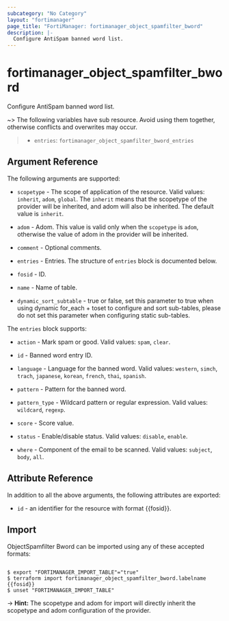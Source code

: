 ```yaml
---
subcategory: "No Category"
layout: "fortimanager"
page_title: "FortiManager: fortimanager_object_spamfilter_bword"
description: |-
  Configure AntiSpam banned word list.
---
```


# fortimanager_object_spamfilter_bword
Configure AntiSpam banned word list.

~> The following variables have sub resource. Avoid using them together, otherwise conflicts and overwrites may occur.
>- `entries`: `fortimanager_object_spamfilter_bword_entries`



## Argument Reference


The following arguments are supported:

* `scopetype` - The scope of application of the resource. Valid values: `inherit`, `adom`, `global`. The `inherit` means that the scopetype of the provider will be inherited, and adom will also be inherited. The default value is `inherit`.
* `adom` - Adom. This value is valid only when the `scopetype` is `adom`, otherwise the value of adom in the provider will be inherited.

* `comment` - Optional comments.
* `entries` - Entries. The structure of `entries` block is documented below.
* `fosid` - ID.
* `name` - Name of table.
* `dynamic_sort_subtable` - true or false, set this parameter to true when using dynamic for_each + toset to configure and sort sub-tables, please do not set this parameter when configuring static sub-tables.

The `entries` block supports:

* `action` - Mark spam or good. Valid values: `spam`, `clear`.

* `id` - Banned word entry ID.
* `language` - Language for the banned word. Valid values: `western`, `simch`, `trach`, `japanese`, `korean`, `french`, `thai`, `spanish`.

* `pattern` - Pattern for the banned word.
* `pattern_type` - Wildcard pattern or regular expression. Valid values: `wildcard`, `regexp`.

* `score` - Score value.
* `status` - Enable/disable status. Valid values: `disable`, `enable`.

* `where` - Component of the email to be scanned. Valid values: `subject`, `body`, `all`.



## Attribute Reference

In addition to all the above arguments, the following attributes are exported:
* `id` - an identifier for the resource with format {{fosid}}.

## Import

ObjectSpamfilter Bword can be imported using any of these accepted formats:
```

$ export "FORTIMANAGER_IMPORT_TABLE"="true"
$ terraform import fortimanager_object_spamfilter_bword.labelname {{fosid}}
$ unset "FORTIMANAGER_IMPORT_TABLE"
```
-> **Hint:** The scopetype and adom for import will directly inherit the scopetype and adom configuration of the provider.
